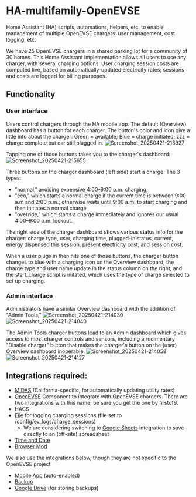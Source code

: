 # HA-multifamily-OpenEVSE
Home Assistant (HA) scripts, automations, helpers, etc. to enable management of multiple OpenEVSE chargers: user management, cost logging, etc. 

We have 25 OpenEVSE chargers in a shared parking lot for a community of 30 homes. This Home Assistant implementation allows all users to use any charger, with several charging options. User charging session costs are computed live, based on automatically-updated electricity rates; sessions and costs are logged for billing purposes.

## Functionality

### User interface
Users control chargers through the HA mobile app. The default (Overview) dashboard has a button for each charger. The button's color and icon give a little info about the charger: Green = available; Blue = charge initiated; zzz = charge complete but car still plugged in.
![Screenshot_20250421-213927](https://github.com/user-attachments/assets/6cdb4aa1-43b5-41cf-9fc4-e49926401187)

Tapping one of those buttons takes you to the charger's dashboard:
![Screenshot_20250421-215655](https://github.com/user-attachments/assets/0c17b198-1dd9-4ac5-800a-3d7a642fde3c)

Three buttons on the charger dashboard (left side) start a charge. The 3 types: 
* "normal," avoiding expensive 4:00–9:00 p.m. charging,
* "eco," which starts a normal charge if the current time is between 9:00 a.m and 2:00 p.m.; otherwise waits until 9:00 a.m. to start charging and then initiates a normal charge
* "override," which starts a charge immediately and ignores our usual 4:00–9:00 p.m. lockout.

The right side of the charger dashboard shows various status info for the charger: charge type, user, charging time, plugged-in status, current, energy dispensed this session, present electricity cost, and session cost.

When a user plugs in then hits one of those buttons, the charger button changes to blue with a charging icon on the Overview dashboard, the charge type and user name update in the status column on the right, and the start_charge script is initated, which uses the type of charge selected to set up charging.

### Admin interface
Administrators have a similar Overview dashboard with the addition of "Admin Tools," 
![Screenshot_20250421-214030](https://github.com/user-attachments/assets/fb4e73cb-6a7a-4eda-bbcb-3645a6c79b76)![Screenshot_20250421-214040](https://github.com/user-attachments/assets/483e77e1-8e90-4480-94a4-6b8a58b7d7e3)

The Admin Tools charger buttons lead to an Admin dashboard which gives access to most charger controls and sensors, including a rudimentary "Disable charger" button that makes the charger's button on the (user) Overview dashboard inoperable.
![Screenshot_20250421-214058](https://github.com/user-attachments/assets/aa5bdec9-a722-4674-a018-e77d1527f777)![Screenshot_20250421-214127](https://github.com/user-attachments/assets/f8d44614-f756-4e6a-9030-d2ea9d448376)






## Integrations required:
* [MIDAS](https://github.com/MattDahEpic/ha-midas) (California-specific, for automatically updating utility rates)
* [OpenEVSE](https://github.com/firstof9/openevse/) Component to integrate with OpenEVSE chargers. There are two integrations with this name; be sure you get the one by firstof9.
* HACS
* [File](https://www.home-assistant.io/integrations/file/) for logging charging sessions (file set to /config/ev_logs/charge_sessions)
  * We are considering switching to [Google Sheets](https://www.home-assistant.io/integrations/google_sheets/) integration to save directly to an (off-site) spreadsheet
* [Time and Date](https://www.home-assistant.io/integrations/time_date/)
* [Browser Mod](https://github.com/thomasloven/hass-browser_mod)

We also use the integrations below, though they are not specific to the OpenEVSE project
* [Mobile App](https://www.home-assistant.io/integrations/mobile_app/) (auto-enabled)
* [Backup](https://www.home-assistant.io/integrations/backup/)
* [Google Drive](https://www.home-assistant.io/integrations/google_drive/) (for storing backups)
